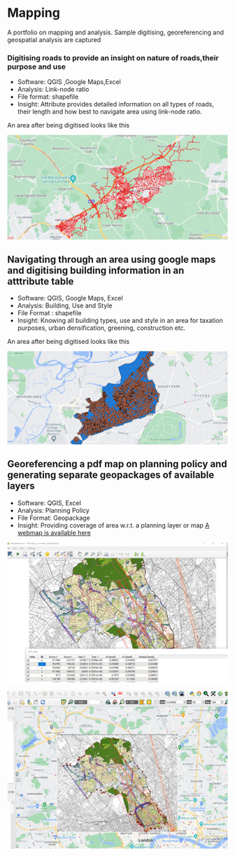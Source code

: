# Mapping
A portfolio on mapping and analysis. Sample digitising, georeferencing and geospatial analysis are captured


### Digitising roads to provide an insight on nature of roads,their purpose  and use
 
 - Software: QGIS ,Google Maps,Excel
 - Analysis: Link-node ratio
 - File format: shapefile
 - Insight: Attribute provides detailed information on all types of roads, their length and how best to navigate area using link-node ratio.

An area after being digitised looks like this 

 ![](https://github.com/kof1nti/Mapping/blob/main/road%20.png)


 ## Navigating through an area using google maps and digitising building information in an atttribute table
- Software: QGIS, Google Maps, Excel
- Analysis:  Building, Use and Style
- File Format : shapefile
- Insight: Knowing all building types, use and style in an area for taxation purposes, urban densification, greening, construction etc. 

An area after being digitised looks like this

![](https://github.com/kof1nti/Mapping/blob/main/building.png)


## Georeferencing a pdf map on planning policy and generating separate geopackages of available layers 
- Software: QGIS, Excel
- Analysis: Planning Policy
- File Format: Geopackage
- Insight: Providing coverage of area w.r.t. a planning layer or map
[A webmap is available here](https://kof1nti.github.io/planpol/)
 
![](https://github.com/kof1nti/Mapping/blob/main/georef.png)



![](https://github.com/kof1nti/Mapping/blob/main/georef_2.png)



